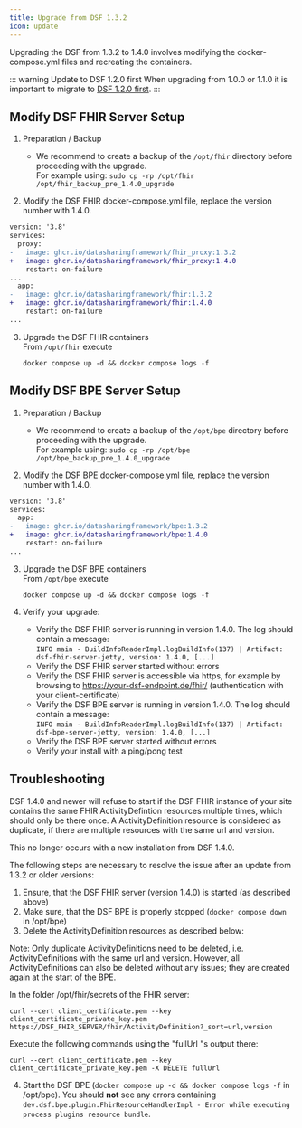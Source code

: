 ```yaml
---
title: Upgrade from DSF 1.3.2
icon: update
---
```


Upgrading the DSF from 1.3.2 to 1.4.0 involves modifying the docker-compose.yml files and recreating the containers.


::: warning Update to DSF 1.2.0 first
When upgrading from 1.0.0 or 1.1.0 it is important to migrate to [DSF 1.2.0 first](/v1.2.0/maintain/upgrade-from-1).
:::


## Modify DSF FHIR Server Setup
1. Preparation / Backup
    * We recommend to create a backup of the `/opt/fhir` directory before proceeding with the upgrade.  
    For example using: `sudo cp -rp /opt/fhir /opt/fhir_backup_pre_1.4.0_upgrade`

2. Modify the DSF FHIR docker-compose.yml file, replace the version number with 1.4.0.
```diff
version: '3.8'
services:
  proxy:
-   image: ghcr.io/datasharingframework/fhir_proxy:1.3.2
+   image: ghcr.io/datasharingframework/fhir_proxy:1.4.0
    restart: on-failure
...
  app:
-   image: ghcr.io/datasharingframework/fhir:1.3.2
+   image: ghcr.io/datasharingframework/fhir:1.4.0
    restart: on-failure
...
```

3. Upgrade the DSF FHIR containers  
    From `/opt/fhir` execute  
    ```
    docker compose up -d && docker compose logs -f
    ```

## Modify DSF BPE Server Setup
1. Preparation / Backup
    * We recommend to create a backup of the `/opt/bpe` directory before proceeding with the upgrade.  
    For example using: `sudo cp -rp /opt/bpe /opt/bpe_backup_pre_1.4.0_upgrade`

2. Modify the DSF BPE docker-compose.yml file, replace the version number with 1.4.0.
```diff
version: '3.8'
services:
  app:
-   image: ghcr.io/datasharingframework/bpe:1.3.2
+   image: ghcr.io/datasharingframework/bpe:1.4.0
    restart: on-failure
...
```

3. Upgrade the DSF BPE containers  
    From `/opt/bpe` execute  
    ```
    docker compose up -d && docker compose logs -f
    ```

4. Verify your upgrade:
    * Verify the DSF FHIR server is running in version 1.4.0. The log should contain a message:  
        `INFO main - BuildInfoReaderImpl.logBuildInfo(137) | Artifact: dsf-fhir-server-jetty, version: 1.4.0, [...]`
    * Verify the DSF FHIR server started without errors
    * Verify the DSF FHIR server is accessible via https, for example by browsing to https://your-dsf-endpoint.de/fhir/ (authentication with your client-certificate)
    * Verify the DSF BPE server is running in version 1.4.0. The log should contain a message:  
        `INFO main - BuildInfoReaderImpl.logBuildInfo(137) | Artifact: dsf-bpe-server-jetty, version: 1.4.0, [...]`
    * Verify the DSF BPE server started without errors
    * Verify your install with a ping/pong test  


## Troubleshooting

DSF 1.4.0 and newer will refuse to start if the DSF FHIR instance of your site contains the same FHIR ActivityDefintion resources multiple times, which should only be there once. A ActivityDefinition resource is considered as duplicate, if there are multiple resources with the same url and version.

This no longer occurs with a new installation from DSF 1.4.0.

The following steps are necessary to resolve the issue after an update from 1.3.2 or older versions:

1. Ensure, that the DSF FHIR server (version 1.4.0) is started (as described above)
2. Make sure, that the DSF BPE is properly stopped (`docker compose down` in /opt/bpe)
3. Delete the ActivityDefinition resources as described below:

Note: Only duplicate ActivityDefinitions need to be deleted, i.e. ActivityDefinitions with the same url and version. However, all ActivityDefinitions can also be deleted without any issues; they are created again at the start of the BPE.

In the folder /opt/fhir/secrets of the FHIR server:
```
curl --cert client_certificate.pem --key client_certificate_private_key.pem https://DSF_FHIR_SERVER/fhir/ActivityDefinition?_sort=url,version
```
Execute the following commands using the "fullUrl "s output there:

```
curl --cert client_certificate.pem --key client_certificate_private_key.pem -X DELETE fullUrl
```


4. Start the DSF BPE (`docker compose up -d && docker compose logs -f` in /opt/bpe). You should **not** see any errors containing `dev.dsf.bpe.plugin.FhirResourceHandlerImpl - Error while executing process plugins resource bundle`.

